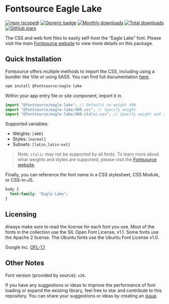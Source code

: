 # Fontsource Eagle Lake

[![npm (scoped)](https://img.shields.io/npm/v/@fontsource/eagle-lake?color=brightgreen)](https://www.npmjs.com/package/@fontsource/eagle-lake) [![Generic badge](https://img.shields.io/badge/fontsource-passing-brightgreen)](https://github.com/fontsource/fontsource) [![Monthly downloads](https://badgen.net/npm/dm/@fontsource/eagle-lake)](https://github.com/fontsource/fontsource) [![Total downloads](https://badgen.net/npm/dt/@fontsource/eagle-lake)](https://github.com/fontsource/fontsource) [![GitHub stars](https://img.shields.io/github/stars/fontsource/fontsource.svg?style=social&label=Star)](https://github.com/fontsource/fontsource/stargazers)

The CSS and web font files to easily self-host the “Eagle Lake” font. Please visit the main [Fontsource website](https://fontsource.org/fonts/eagle-lake) to view more details on this package.

## Quick Installation

Fontsource offers multiple methods to import the CSS, including using a bundler like Vite or using SASS. You can find full documentation [here](https://fontsource.org/docs/getting-started/introduction).

```javascript
npm install @fontsource/eagle-lake
```

Within your app entry file or site component, import it in.

```javascript
import "@fontsource/eagle-lake"; // Defaults to weight 400
import "@fontsource/eagle-lake/400.css"; // Specify weight
import "@fontsource/eagle-lake/400-italic.css"; // Specify weight and style
```

Supported variables:
- Weights: `[400]`
- Styles: `[normal]`
- Subsets: `[latin,latin-ext]`

> Note: `italic` may not be supported by all fonts. To learn more about what weights and styles are supported, please visit the [Fontsource website](https://fontsource.org/fonts/eagle-lake).

Finally, you can reference the font name in a CSS stylesheet, CSS Module, or CSS-in-JS.

```css
body {
  font-family: "Eagle Lake";
}
```

## Licensing
Always make sure to read the license for each font you use. Most of the fonts in the collection use the SIL Open Font License, v1.1. Some fonts use the Apache 2 license. The Ubuntu fonts use the Ubuntu Font License v1.0.

Google Inc.
[OFL-1.1](http://scripts.sil.org/OFL)

## Other Notes
Font version (provided by source): `v26`.

If you have any suggestions or ideas to improve the performance of font loading or expand the existing library, feel free to star and contribute to this repository. You can share your suggestions or ideas by creating an [issue](https://github.com/fontsource/fontsource/issues).